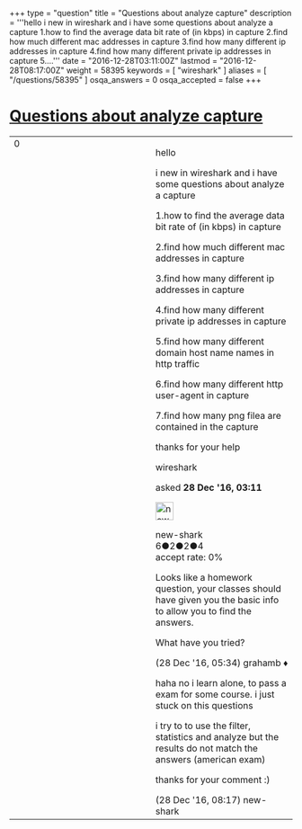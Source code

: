 +++
type = "question"
title = "Questions about analyze capture"
description = '''hello i new in wireshark and i have some questions about analyze a capture 1.how to find the average data bit rate of (in kbps) in capture 2.find how much different mac addresses in capture 3.find how many different ip addresses in capture 4.find how many different private ip addresses in capture 5....'''
date = "2016-12-28T03:11:00Z"
lastmod = "2016-12-28T08:17:00Z"
weight = 58395
keywords = [ "wireshark" ]
aliases = [ "/questions/58395" ]
osqa_answers = 0
osqa_accepted = false
+++

<div class="headNormal">

# [Questions about analyze capture](/questions/58395/questions-about-analyze-capture)

</div>

<div id="main-body">

<div id="askform">

<table id="question-table" style="width:100%;"><colgroup><col style="width: 50%" /><col style="width: 50%" /></colgroup><tbody><tr class="odd"><td style="width: 30px; vertical-align: top"><div class="vote-buttons"><span id="post-58395-upvote" class="ajax-command post-vote up" rel="nofollow" title="I like this post (click again to cancel)"> </span><div id="post-58395-score" class="post-score" title="current number of votes">0</div><span id="post-58395-downvote" class="ajax-command post-vote down" rel="nofollow" title="I dont like this post (click again to cancel)"> </span> <span id="favorite-mark" class="ajax-command favorite-mark" rel="nofollow" title="mark/unmark this question as favorite (click again to cancel)"> </span><div id="favorite-count" class="favorite-count"></div></div></td><td><div id="item-right"><div class="question-body"><p>hello</p><p>i new in wireshark and i have some questions about analyze a capture</p><p>1.how to find the average data bit rate of (in kbps) in capture</p><p>2.find how much different mac addresses in capture</p><p>3.find how many different ip addresses in capture</p><p>4.find how many different private ip addresses in capture</p><p>5.find how many different domain host name names in http traffic</p><p>6.find how many different http user-agent in capture</p><p>7.find how many png filea are contained in the capture</p><p>thanks for your help</p></div><div id="question-tags" class="tags-container tags"><span class="post-tag tag-link-wireshark" rel="tag" title="see questions tagged &#39;wireshark&#39;">wireshark</span></div><div id="question-controls" class="post-controls"></div><div class="post-update-info-container"><div class="post-update-info post-update-info-user"><p>asked <strong>28 Dec '16, 03:11</strong></p><img src="https://secure.gravatar.com/avatar/388a83f0dc0e0a2b82d8b32831407399?s=32&amp;d=identicon&amp;r=g" class="gravatar" width="32" height="32" alt="new-shark&#39;s gravatar image" /><p><span>new-shark</span><br />
<span class="score" title="6 reputation points">6</span><span title="2 badges"><span class="badge1">●</span><span class="badgecount">2</span></span><span title="2 badges"><span class="silver">●</span><span class="badgecount">2</span></span><span title="4 badges"><span class="bronze">●</span><span class="badgecount">4</span></span><br />
<span class="accept_rate" title="Rate of the user&#39;s accepted answers">accept rate:</span> <span title="new-shark has no accepted answers">0%</span></p></div></div><div id="comments-container-58395" class="comments-container"><span id="58401"></span><div id="comment-58401" class="comment"><div id="post-58401-score" class="comment-score"></div><div class="comment-text"><p>Looks like a homework question, your classes should have given you the basic info to allow you to find the answers.</p><p>What have you tried?</p></div><div id="comment-58401-info" class="comment-info"><span class="comment-age">(28 Dec '16, 05:34)</span> <span class="comment-user userinfo">grahamb ♦</span></div></div><span id="58405"></span><div id="comment-58405" class="comment"><div id="post-58405-score" class="comment-score"></div><div class="comment-text"><p>haha no i learn alone, to pass a exam for some course. i just stuck on this questions</p><p>i try to to use the filter, statistics and analyze but the results do not match the answers (american exam)</p><p>thanks for your comment :)</p></div><div id="comment-58405-info" class="comment-info"><span class="comment-age">(28 Dec '16, 08:17)</span> <span class="comment-user userinfo">new-shark</span></div></div></div><div id="comment-tools-58395" class="comment-tools"></div><div class="clear"></div><div id="comment-58395-form-container" class="comment-form-container"></div><div class="clear"></div></div></td></tr></tbody></table>

</div>

</div>

